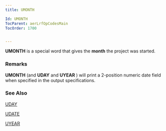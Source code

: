 ```yaml
---
title: UMONTH

Id: UMONTH
TocParent: aerLrfOpCodesMain
TocOrder: 1700


---
```


**UMONTH** is a special word that gives the **month** the project was started. 

### Remarks
**UMONTH** (and **UDAY** and **UYEAR** ) will print a 2-position numeric date field when specified in the output specifications. 

### See Also
[UDAY](UDAY.html)

[UDATE](UDATE.html)

[UYEAR](UYEAR.html) 
